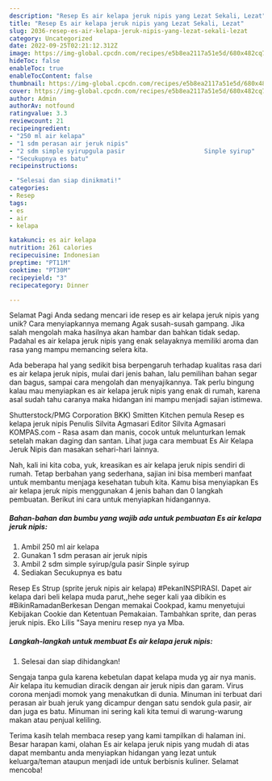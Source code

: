 ```yaml
---
description: "Resep Es air kelapa jeruk nipis yang Lezat Sekali, Lezat"
title: "Resep Es air kelapa jeruk nipis yang Lezat Sekali, Lezat"
slug: 2036-resep-es-air-kelapa-jeruk-nipis-yang-lezat-sekali-lezat
category: Uncategorized
date: 2022-09-25T02:21:12.312Z
image: https://img-global.cpcdn.com/recipes/e5b8ea2117a51e5d/680x482cq70/es-air-kelapa-jeruk-nipis-foto-resep-utama.jpg
hideToc: false
enableToc: true
enableTocContent: false
thumbnail: https://img-global.cpcdn.com/recipes/e5b8ea2117a51e5d/680x482cq70/es-air-kelapa-jeruk-nipis-foto-resep-utama.jpg
cover: https://img-global.cpcdn.com/recipes/e5b8ea2117a51e5d/680x482cq70/es-air-kelapa-jeruk-nipis-foto-resep-utama.jpg
author: Admin
authorAv: notfound
ratingvalue: 3.3
reviewcount: 21
recipeingredient:
- "250 ml air kelapa"
- "1 sdm perasan air jeruk nipis"
- "2 sdm simple syirupgula pasir                      Sinple syirup"
- "Secukupnya es batu"
recipeinstructions:

- "Selesai dan siap dinikmati!"
categories:
- Resep
tags:
- es
- air
- kelapa

katakunci: es air kelapa 
nutrition: 261 calories
recipecuisine: Indonesian
preptime: "PT11M"
cooktime: "PT30M"
recipeyield: "3"
recipecategory: Dinner

---
```



Selamat Pagi Anda sedang mencari ide resep es air kelapa jeruk nipis yang unik? Cara menyiapkannya memang Agak susah-susah gampang. Jika salah mengolah maka hasilnya akan hambar dan bahkan tidak sedap. Padahal es air kelapa jeruk nipis yang enak selayaknya memiliki aroma dan rasa yang mampu memancing selera kita.


Ada beberapa hal yang sedikit bisa berpengaruh terhadap kualitas rasa dari es air kelapa jeruk nipis, mulai dari jenis bahan, lalu pemilihan bahan segar dan bagus, sampai cara mengolah dan menyajikannya. Tak perlu bingung kalau mau menyiapkan es air kelapa jeruk nipis yang enak di rumah, karena asal sudah tahu caranya maka hidangan ini mampu menjadi sajian istimewa.

Shutterstock/PMG Corporation BKK) Smitten Kitchen pemula Resep es kelapa jeruk nipis Penulis Silvita Agmasari Editor Silvita Agmasari KOMPAS.com - Rasa asam dan manis, cocok untuk melunturkan lemak setelah makan daging dan santan. Lihat juga cara membuat Es Air Kelapa Jeruk Nipis dan masakan sehari-hari lainnya.


Nah, kali ini kita coba, yuk, kreasikan es air kelapa jeruk nipis sendiri di rumah. Tetap berbahan yang sederhana, sajian ini bisa memberi manfaat untuk membantu menjaga kesehatan tubuh kita. Kamu bisa menyiapkan Es air kelapa jeruk nipis menggunakan 4 jenis bahan dan 0 langkah pembuatan. Berikut ini cara untuk menyiapkan hidangannya.

<!--inarticleads1-->

##### Bahan-bahan dan bumbu yang wajib ada untuk pembuatan Es air kelapa jeruk nipis:

1. Ambil 250 ml air kelapa
1. Gunakan 1 sdm perasan air jeruk nipis
1. Ambil 2 sdm simple syirup/gula pasir                      Sinple syirup
1. Sediakan Secukupnya es batu


Resep Es Strup (sprite jeruk nipis air kelapa) #PekanINSPIRASI. Dapet air kelapa dari beli kelapa muda parut,,hehe seger kali yaa dibikin es #BikinRamadanBerkesan Dengan memakai Cookpad, kamu menyetujui Kebijakan Cookie dan Ketentuan Pemakaian. Tambahkan sprite, dan peras jeruk nipis. Eko Lilis &#34;Saya meniru resep nya ya Mba. 

<!--inarticleads2-->

##### Langkah-langkah untuk membuat Es air kelapa jeruk nipis:


1. Selesai dan siap dihidangkan!

Sengaja tanpa gula karena kebetulan dapat kelapa muda yg air nya manis. Air kelapa itu kemudian diracik dengan air jeruk nipis dan garam. Virus corona menjadi momok yang menakutkan di dunia. Minuman ini terbuat dari perasan air buah jeruk yang dicampur dengan satu sendok gula pasir, air dan juga es batu. Minuman ini sering kali kita temui di warung-warung makan atau penjual keliling. 

Terima kasih telah membaca resep yang kami tampilkan di halaman ini. Besar harapan kami, olahan Es air kelapa jeruk nipis yang mudah di atas dapat membantu anda menyiapkan hidangan yang lezat untuk keluarga/teman ataupun menjadi ide untuk berbisnis kuliner. Selamat mencoba!
